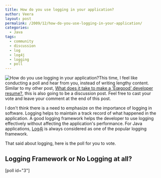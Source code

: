 ```yaml
---
title: How do you use logging in your application?
author: Veera
layout: post
permalink: /2009/12/how-do-you-use-logging-in-your-application/
categories:
  - Java
tags:
  - community
  - discussion
  - log
  - log4j
  - logging
  - poll
---
```


![How do you use logging in your application?][1]This time, I feel like conducting a poll and hear from you, instead of writing lengthy content. Similar to my other post, [What does it take to make a 'Ëœgood' developer resume?][2], this is also going to be a discussion post. Feel free to cast your vote and leave your comment at the end of this post.

 [1]: http://i187.photobucket.com/albums/x201/talktoveera/2999130055_8697986e51.jpg "How do you use logging in your application?"
 [2]: http://veerasundar.com/blog/2009/12/what-does-it-take-to-make-a-good-developer-resume/ "How to create a good developer resume"

I don't think there is a need to emphasize on the importance of logging in software. Logging helps to maintain a track record of what happened in the application. A good logging framework helps the developer to use logging effectively without affecting the application's performance. For Java applications, [Log4j][3] is always considered as one of the popular logging framework.

 [3]: http://veerasundar.com/blog/2009/07/log4j-tutorial-adding-log4j-logging-to-your-project/ "Log4j tutorial"

That said about logging, here is the poll for you to vote.

## Logging Framework or No Logging at all?

[poll id="3"]